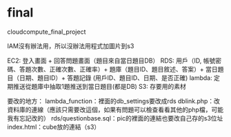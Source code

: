 # final
cloudcompute_final_project

IAM沒有辦法用，所以沒辦法用程式加圖片到s3

EC2:
登入畫面 + 回答問題畫面（題目來自當日題目DB）
RDS:
用戶（ID, 帳號密碼、答題次數、正確次數、正確率）+ 題庫（題目ID、題目敘述、答案）+ 當日題目（日期、題目ID）+ 答題記錄 (用戶ID、題目ID、日期、是否正確)
lambda:
定期推送從題庫中抽取1題推送到當日題目(都是DB)
S3:
存要用的素材

要改的地方：
lambda_function：裡面的db_settings要改成rds
dblink.php：改資料庫的連線（應該只需要改這個，如果有問題可以檢查看看其他的php檔，可能我有忘記改的）
rds/questionbase.sql：pic的裡面的連結也要改自己存的s3位址
index.html：cube放的連結（s3）
